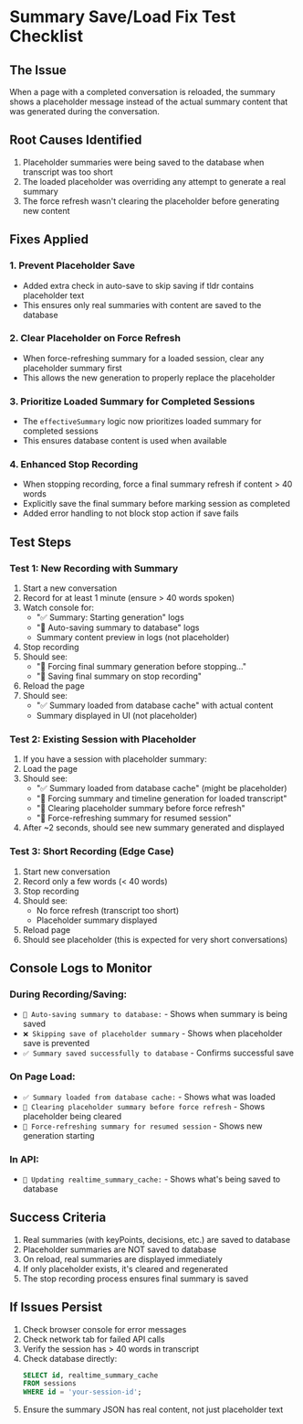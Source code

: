 # Summary Save/Load Fix Test Checklist

## The Issue
When a page with a completed conversation is reloaded, the summary shows a placeholder message instead of the actual summary content that was generated during the conversation.

## Root Causes Identified
1. Placeholder summaries were being saved to the database when transcript was too short
2. The loaded placeholder was overriding any attempt to generate a real summary
3. The force refresh wasn't clearing the placeholder before generating new content

## Fixes Applied

### 1. Prevent Placeholder Save
- Added extra check in auto-save to skip saving if tldr contains placeholder text
- This ensures only real summaries with content are saved to the database

### 2. Clear Placeholder on Force Refresh
- When force-refreshing summary for a loaded session, clear any placeholder summary first
- This allows the new generation to properly replace the placeholder

### 3. Prioritize Loaded Summary for Completed Sessions
- The `effectiveSummary` logic now prioritizes loaded summary for completed sessions
- This ensures database content is used when available

### 4. Enhanced Stop Recording
- When stopping recording, force a final summary refresh if content > 40 words
- Explicitly save the final summary before marking session as completed
- Added error handling to not block stop action if save fails

## Test Steps

### Test 1: New Recording with Summary
1. Start a new conversation
2. Record for at least 1 minute (ensure > 40 words spoken)
3. Watch console for:
   - "✅ Summary: Starting generation" logs
   - "💾 Auto-saving summary to database" logs
   - Summary content preview in logs (not placeholder)
4. Stop recording
5. Should see:
   - "🔄 Forcing final summary generation before stopping..."
   - "🔴 Saving final summary on stop recording"
6. Reload the page
7. Should see:
   - "✅ Summary loaded from database cache" with actual content
   - Summary displayed in UI (not placeholder)

### Test 2: Existing Session with Placeholder
1. If you have a session with placeholder summary:
2. Load the page
3. Should see:
   - "✅ Summary loaded from database cache" (might be placeholder)
   - "🚀 Forcing summary and timeline generation for loaded transcript"
   - "🧹 Clearing placeholder summary before force refresh"
   - "🔄 Force-refreshing summary for resumed session"
4. After ~2 seconds, should see new summary generated and displayed

### Test 3: Short Recording (Edge Case)
1. Start new conversation
2. Record only a few words (< 40 words)
3. Stop recording
4. Should see:
   - No force refresh (transcript too short)
   - Placeholder summary displayed
5. Reload page
6. Should see placeholder (this is expected for very short conversations)

## Console Logs to Monitor

### During Recording/Saving:
- `💾 Auto-saving summary to database:` - Shows when summary is being saved
- `❌ Skipping save of placeholder summary` - Shows when placeholder save is prevented
- `✅ Summary saved successfully to database` - Confirms successful save

### On Page Load:
- `✅ Summary loaded from database cache:` - Shows what was loaded
- `🧹 Clearing placeholder summary before force refresh` - Shows placeholder being cleared
- `🔄 Force-refreshing summary for resumed session` - Shows new generation starting

### In API:
- `💾 Updating realtime_summary_cache:` - Shows what's being saved to database

## Success Criteria
1. Real summaries (with keyPoints, decisions, etc.) are saved to database
2. Placeholder summaries are NOT saved to database
3. On reload, real summaries are displayed immediately
4. If only placeholder exists, it's cleared and regenerated
5. The stop recording process ensures final summary is saved

## If Issues Persist
1. Check browser console for error messages
2. Check network tab for failed API calls
3. Verify the session has > 40 words in transcript
4. Check database directly:
   ```sql
   SELECT id, realtime_summary_cache 
   FROM sessions 
   WHERE id = 'your-session-id';
   ```
5. Ensure the summary JSON has real content, not just placeholder text